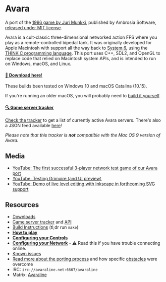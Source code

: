 
# Avara

A port of the [1996 game by Juri Munkki](https://en.wikipedia.org/wiki/Avara), published by Ambrosia Software, [released under MIT license](https://github.com/jmunkki/Avara).

Avara is a cult-classic three-dimensional networked action FPS where you play as a remote-controlled bipedal tank. It was originally developed for Apple Macintosh with support all the way back to [System 6](https://en.wikipedia.org/wiki/System_6), using the [THINK C programming language](https://en.wikipedia.org/wiki/THINK_C). This port uses C++, SDL2, and OpenGL to replace code that relied on Macintosh system APIs, and is intended to run on Windows, macOS, and Linux.

#### [💾 Download here!](https://github.com/avaraline/Avara/releases/tag/0.7.0-nightly.20201230)

These builds been tested on Windows 10 and macOS Catalina (10.15). 

If you're running an older macOS, you will probably need to [build it yourself](https://github.com/avaraline/Avara/wiki/Build-instructions).

#### [🔍 Game server tracker](http://avara.io/)
[Check the tracker](http://avara.io/) to get a list of currently active Avara servers. There's also a JSON feed available [here](http://avara.io/api/v1/games/)!

_Please note that this tracker is **not** compatible with the Mac OS 9 version of Avara._

## Media
* [YouTube: The first successful 3-player network test game of our Avara port](https://www.youtube.com/watch?v=aOW6lSC0kQI)
* [YouTube: Testing Grimoire (and UI preview)](https://www.youtube.com/watch?v=OX4I18PXXOI&)
* [YouTube: Demo of live level editing with Inkscape in forthcoming SVG support](https://www.youtube.com/watch?v=ArM6k6w1ItM)

## Resources 
- [Downloads](https://github.com/avaraline/Avara/releases/tag/0.7.0-nightly.20201230)
- [Game server tracker](http://avara.io/) and [API](http://avara.io/api/v1/games/)
- [Build Instructions](https://github.com/avaraline/Avara/wiki/Build-instructions) (tl;dr run `make`)
- **[How to play](https://github.com/avaraline/Avara/wiki/How-to-Play)**
- **[Configuring your Controls](https://github.com/avaraline/Avara/wiki/Configuring-your-Controls)**
- **[Configuring your Network](https://github.com/avaraline/Avara/wiki/Configuring-your-Network)** - ⚠️ Read this if you have trouble connecting online.
- [Known issues](https://github.com/avaraline/Avara/issues?q=is%3Aissue+is%3Aopen+label%3Abug)
- [Read more about the porting process](https://github.com/avaraline/Avara/wiki/Porting-challenges) and how specific [obstacles](https://en.wikipedia.org/wiki/Macintosh_Toolbox) were overcome
- IRC: `irc://avaraline.net:6667/avaraline`
- Matrix: [Avaraline](https://matrix.to/#/!aIYRNfvpKSzEIwbtqn:vastan.net?via=vastan.net&via=matrix.org)


